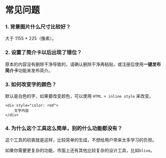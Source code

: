 # 常见问题

### 1. 背景图片什么尺寸比较好？
大于 1155 * 225（像素）。

### 2. 设置了简介卡以后出现了错位？
原本的内容没有删除干净导致的，请确认删除干净再粘贴，或注册后使用**一键发布简介卡**功能来发布简介。

### 3. 如何改变字的颜色？
默认是白色的字，如果要改变颜色，可以使用 `HTML + inline style` 来改变。

```
<div style="color: red">
    文字内容
</div>
```

### 4. 为什么这个工具这么简单，别的什么功能都没有？
这个工具的初衷就是这样，比较简单的生成，不想给用户带来太多学习的负担。

如果你需要更复杂的功能，市面上还有其他比较复杂的设计工具，比如`blive`。
